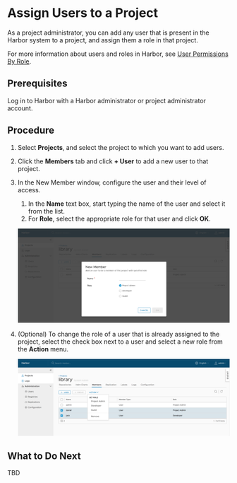 # Assign Users to a Project

As a project administrator, you can add any user that is present in the Harbor system to a project, and assign them a role in that project.  


For more information about users and roles in Harbor, see [User Permissions By Role](..administration/managing_users/user_permissions_by_role.md).

## Prerequisites

Log in to Harbor with a Harbor administrator or project administrator account.

## Procedure

1. Select **Projects**, and select the project to which you want to add users.
1. Click the **Members** tab and click **+ User** to add a new user to that project.
1. In the New Member window, configure the user and their level of access.
	1. In the **Name** text box, start typing the name of the user and select it from the list.
	1. For **Role**, select the appropriate role for that user and click **OK**. 

   ![browse project](../img/new_add_member.png)
		
1. (Optional) To change the role of a user that is already assigned to the project, select the check box next to a user and select a new role from the **Action** menu.

   ![Update user role](../img/new_remove_update_member.png)

## What to Do Next

TBD